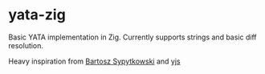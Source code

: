 # yata-zig

Basic YATA implementation in Zig. Currently supports strings and basic diff resolution.

Heavy inspiration from [Bartosz Sypytkowski](https://www.bartoszsypytkowski.com/yata/) and [yjs](https://yjs.dev/)